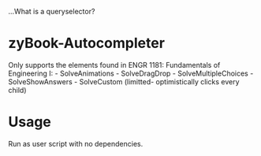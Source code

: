 ...What is a queryselector?
# zyBook-Autocompleter
  Only supports the elements found in ENGR 1181: Fundamentals of Engineering I:
    - SolveAnimations
    - SolveDragDrop
    - SolveMultipleChoices
    - SolveShowAnswers
    - SolveCustom (limitted- optimistically clicks every child)

# Usage
  Run as user script with no dependencies. 
  
